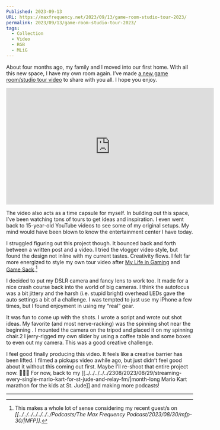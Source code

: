 ```yaml
---
Published: 2023-09-13
URL: https://maxfrequency.net/2023/09/13/game-room-studio-tour-2023/
permalink: 2023/09/13/game-room-studio-tour-2023/
tags:
  - Collection
  - Video
  - RGB
  - MLiG
---
```

About four months ago, my family and I moved into our first home. With all this new space, I have my own room again. I’ve made [a new game room/studio tour video](https://youtube.com/watch?v=q-aTcFuVygI) to share with you all. I hope you enjoy.

<div class=iframe-container>
<iframe width="560" height="315" src="https://www.youtube-nocookie.com/embed/q-aTcFuVygI?si=fx6wuS3t1MfRkGdg" title="YouTube video player" frameborder="0" allow="accelerometer; autoplay; clipboard-write; encrypted-media; gyroscope; picture-in-picture; web-share" referrerpolicy="strict-origin-when-cross-origin" allowfullscreen></iframe>
</div>

The video also acts as a time capsule for myself. In building out this space, I’ve been watching tons of tours to get ideas and inspiration. I even went back to 15-year-old YouTube videos to see some of my original setups. My mind would have been blown to know the entertainment center I have today.

I struggled figuring out this project though. It bounced back and forth between a written post and a video. I tried the vlogger video style, but found the design not inline with my current tastes. Creativity flows. I felt far more energized to style my own tour video after [My Life in Gaming](https://youtube.com/watch?v=zDQ46F_QO8I) and [Game Sack](https://youtube.com/watch?v=kCnrHDfldFM).[^1]

I decided to put my DSLR camera and fancy lens to work too. It made for a nice crash course back into the world of big cameras. I think the autofocus was a bit jittery and the harsh (i.e. stupid bright) overhead LEDs gave the auto settings a bit of a challenge. I was tempted to just use my iPhone a few times, but I found enjoyment in using my “real” gear.

It was fun to come up with the shots. I wrote a script and wrote out shot ideas. My favorite (and most nerve-racking) was the spinning shot near the beginning . I mounted the camera on the tripod and placed it on my spinning chair.2 I jerry-rigged my own slider by using a coffee table and some boxes to even out my camera. This was a good creative challenge.

I feel good finally producing this video. It feels like a creative barrier has been lifted. I filmed a pickups video awhile ago, but just didn’t feel good about it without this coming out first. Maybe I’ll re-shoot that entire project now. 🤷🏼‍♂️ For now, back to my [[../../../../../2308/2023/08/29/streaming-every-single-mario-kart-for-st-jude-and-relay-fm/|month-long Mario Kart marathon for the kids at St. Jude]] and making more podcasts!

---
[^1]: This makes a whole lot of sense considering my recent guest/s on *[[../../../../../../../Podcasts/The Max Frequency Podcast/2023/08/30/mfp-30/|MFP]]*.
[^2]: This was a direct homage to Coury’s [spinning shot](https://youtube.com/watch?v=hVW-ljlXHqI&t=690) in My Life in Gaming’s RGB102. I still wonder how he got himself in the frame. Maybe just did three takes with the camera on the same track. That way he can slice in post?